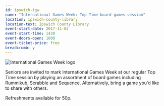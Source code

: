 ```yaml
---
id: ipswich-igw
name: "International Games Week: Top Time board games session"
location: ipswich-county-library
location-text: Ipswich County Library
event-start-date: 2017-11-02
event-start-time: 1430
event-doors-open: 1600
event-ticket-price: free
breadcrumb: y
---
```


![International Games Week logo](/featured/featured-international-games-week.jpg)

Seniors are invited to mark International Games Week at our regular Top Time session by playing an assortment of board games including Rummikub, Scrabble and Sequence. Alternatively, bring a game you'd like to share with others.

Refreshments available for 50p.

